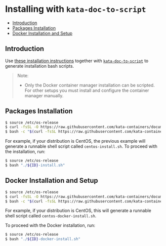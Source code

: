 # Installing with `kata-doc-to-script`

* [Introduction](#introduction)
* [Packages Installation](#packages-installation)
* [Docker Installation and Setup](#docker-installation-and-setup)

## Introduction
Use [these installation instructions](README.md#supported-distributions) together with
[`kata-doc-to-script`](https://github.com/kata-containers/tests/blob/master/.ci/kata-doc-to-script.sh)
to generate installation bash scripts.

> Note:
> - Only the Docker container manager installation can be scripted. For other setups you must
> install and configure the container manager manually.

## Packages Installation

```bash
$ source /etc/os-release
$ curl -fsSL -O https://raw.githubusercontent.com/kata-containers/documentation/master/install/${ID}-installation-guide.md
$ bash -c "$(curl -fsSL https://raw.githubusercontent.com/kata-containers/tests/master/.ci/kata-doc-to-script.sh) ${ID}-installation-guide.md ${ID}-install.sh"
```

For example, if your distribution is CentOS, the previous example will generate a runnable shell script called `centos-install.sh`.
To proceed with the installation, run:

```bash
$ source /etc/os-release
$ bash "./${ID}-install.sh"
```

## Docker Installation and Setup

```bash
$ source /etc/os-release
$ curl -fsSL -O https://raw.githubusercontent.com/kata-containers/documentation/master/install/docker/${ID}-docker-install.md
$ bash -c "$(curl -fsSL https://raw.githubusercontent.com/kata-containers/tests/master/.ci/kata-doc-to-script.sh) ${ID}-docker-install.md ${ID}-docker-install.sh"
```

For example, if your distribution is CentOS, this will generate a runnable shell script called `centos-docker-install.sh`.

To proceed with the Docker installation, run:

```bash
$ source /etc/os-release
$ bash "./${ID}-docker-install.sh"
```
